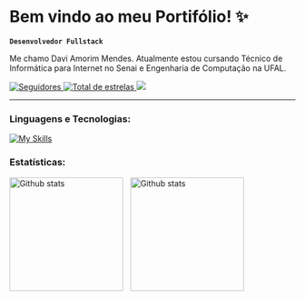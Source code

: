 # Bem vindo ao meu Portifólio! ✨
**`Desenvolvedor Fullstack`**

Me chamo Davi Amorim Mendes. Atualmente estou cursando Técnico de Informática para Internet no Senai e Engenharia de Computação na UFAL.

<p align="left"> 
    <a href="https://github.com/davi-amorim-mendes?tab=followers">
        <img 
            alt="Seguidores" 
            title="Me siga no GitHub" 
            src="https://custom-icon-badges.demolab.com/github/followers/davi-amorim-mendes?color=d3af86&labelColor=ca2d33&style=for-the-badge&logo=github&label=Seguidores&logoColor=white"
        />
    </a>
    <a href="https://github.com/davi-amorim-mendes?tab=repositories&sort=stargazers">
        <img 
            alt="Total de estrelas" 
            title="Total de estrelas GitHub" 
            src="https://custom-icon-badges.demolab.com/github/stars/davi-amorim-mendes?color=d3af86&style=for-the-badge&labelColor=809146&logo=star&label=estrelas"
        />
    </a>
    <a href="https://br.linkedin.com/in/davi-amorim-mendes-022a01307" target="_blank"><img src="https://img.shields.io/badge/-LinkedIn-%230077B5?style=for-the-badge&logo=linkedin&logoColor=white" target="_blank"></a>
</p>

---

### Linguagens e Tecnologias:
[![My Skills](https://skillicons.dev/icons?i=html,css,bootstrap,js,php,mysql,git,c)](https://skillicons.dev)

### Estatísticas:
<img 
    align="left"
    alt="Github stats" 
    height="200"
    style="padding-right: 10px;"
    src="https://github-readme-stats.vercel.app/api?username=davi-amorim-mendes&show_icons=true&theme=gruvbox&include_all_commits=true&locale=pt-br&bg_color=362712&icon_color=809146&text_color=d3af86&title_color=f48f2b"
/>
<img 
    align="left" 
    alt="Github stats"  
    height="200" 
    style="padding-right: 10px;" 
    src="https://github-readme-stats.vercel.app/api/top-langs/?username=davi-amorim-mendes&theme=gruvbox&include_all_commits=true&locale=pt-br&custom_title=Tecnologias&bg_color=362712&icon_color=809146&text_color=d3af86&title_color=f48f2b"
/>